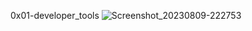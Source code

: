 0x01-developer_tools
![Screenshot_20230809-222753](https://github.com/HopeSamuel/alx-frontend/assets/113640033/636dbbf9-4ab8-4172-a1a5-315d36e91f9b)
